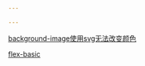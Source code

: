 ```yaml
---

---
```


[background-image使用svg无法改变颜色](https://www.cnblogs.com/lovesong/p/7648163.html)

[flex-basic](https://www.jianshu.com/p/17b1b445ecd4)

